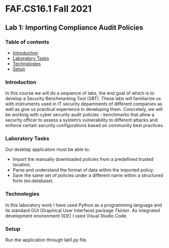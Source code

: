 # FAF.CS16.1 Fall 2021
## Lab 1: Importing Compliance Audit Policies
### Table of contents
* [Introduction](#introduction)
* [Laboratory Tasks](#lab-tasks)
* [Technologies](#technologies)
* [Setup](#setup)
### Introduction
In this course we will do a sequence of labs, the end goal of which is to develop a Security Benchmarking Tool (SBT). These labs will familiarize us with instruments used in IT security departments of different companies as well as give us practical experience in developing them. Concretely, we will be working with cyber security audit policies - benchmarks that allow a security officer to assess a system’s vulnerability to different attacks and enforce certain security configurations based on community best practices.

### Laboratory Tasks
Our desktop application must be able to:
* Import the manually downloaded policies from a predefined trusted location;
* Parse and understand the format of data within the imported policy;
* Save the same set of policies under a different name within a structured form (ex:database).

### Technologies
In this laboratory work I have used Python as a programming language and its standard GUI (Graphical User Interface) package *Tkinter*. As integrated development environment (IDE) I used Visual Studio Code.

### Setup
Run the application through lab1.py file.
